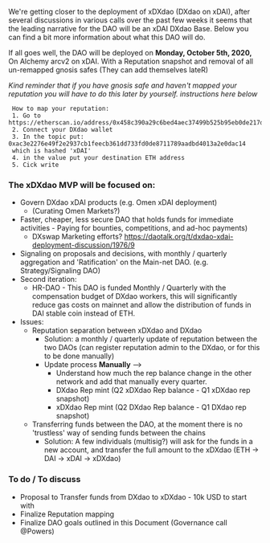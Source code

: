 We're getting closer to the deployment of xDXdao (DXdao on xDAI), after several discussions in various calls over the past few weeks it seems that the leading narrative for the DAO will be an xDAI DXdao Base. Below you can find a bit more information about what this DAO will do. 

If all goes well, the DAO will be deployed on **Monday, October 5th, 2020,** On Alchemy arcv2 on xDAI. With a Reputation snapshot and removal of all un-remapped gnosis safes (They can add themselves lateR)

*Kind reminder that if you have gnosis safe and haven't mapped your reputation you will have to do this later by yourself.
 instructions here below* 

     How to map your reputation:
     1. Go to https://etherscan.io/address/0x458c390a29c6bed4aec37499b525b95eb0de217d#writeContract
     2. Connect your DXdao wallet
     3. In the topic put:  0xac3e2276e49f2e2937cb1feecb361dd733fd0de8711789aadbd4013a2e0dac14
     which is hashed 'xDAI' 
     4. in the value put your destination ETH address
     5. Cick write

### The xDXdao MVP will be focused on:
   - Govern DXdao xDAI products (e.g. Omen xDAI deployment)
        - (Curating Omen Markets?)
   - Faster, cheaper, less secure DAO that holds funds for immediate activities - Paying for bounties, competitions, and ad-hoc payments)
        - DXswap Marketing efforts? https://daotalk.org/t/dxdao-xdai-deployment-discussion/1976/9
   - Signaling on proposals and decisions, with monthly / quarterly aggregation and 'Ratification' on the Main-net DAO. (e.g. Strategy/Signaling DAO)
   - Second iteration: 
        - HR-DAO - This DAO is funded Monthly / Quarterly with the compensation budget of DXdao workers, this will significantly reduce gas costs on mainnet and allow the distribution of funds in DAI stable coin instead of ETH.
- Issues:
    - Reputation separation between xDXdao and DXdao
        - Solution: a monthly / quarterly update of reputation between the two DAOs (can register reputation admin to the DXdao, or for this to be done manually)
        - Update process **Manually** --> 
            - Understand how much the rep balance change in the other network and add that manually every quarter.
            - DXdao Rep mint (Q2 xDXdao Rep balance - Q1 xDXdao rep snapshot)
            - xDXdao Rep mint (Q2 DXdao Rep balance - Q1 DXdao rep snapshot)
    - Transferring funds between the DAO, at the moment there is no 'trustless' way of sending funds between the chains
        - Solution: A few individuals (multisig?) will ask for the funds in a new account, and transfer the full amount to the xDXdao (ETH -> DAI -> xDAI ->  xDXdao)


### To do / To discuss
- Proposal to Transfer funds from DXdao to xDXdao - 10k USD to start with
- Finalize Reputation mapping
- Finalize DAO goals outlined in this Document (Governance call @Powers)